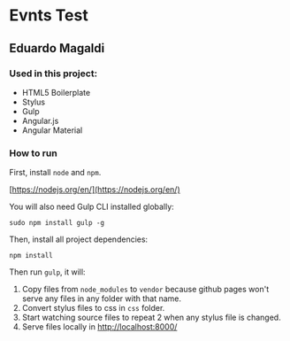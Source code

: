 # Evnts Test
## Eduardo Magaldi

### Used in this project:

- HTML5 Boilerplate
- Stylus
- Gulp
- Angular.js
- Angular Material

### How to run

First, install ```node``` and ```npm```.

[https://nodejs.org/en/](https://nodejs.org/en/)

You will also need Gulp CLI installed globally:

```sudo npm install gulp -g```

Then, install all project dependencies:

```npm install```

Then run ```gulp```, it will:

1. Copy files from ```node_modules``` to ```vendor``` because github pages won't serve any files in any folder with that name.
2. Convert stylus files to css in ```css``` folder.
3. Start watching source files to repeat 2 when any stylus file is changed.
4. Serve files locally in [http://localhost:8000/](http://localhost:8000/)
